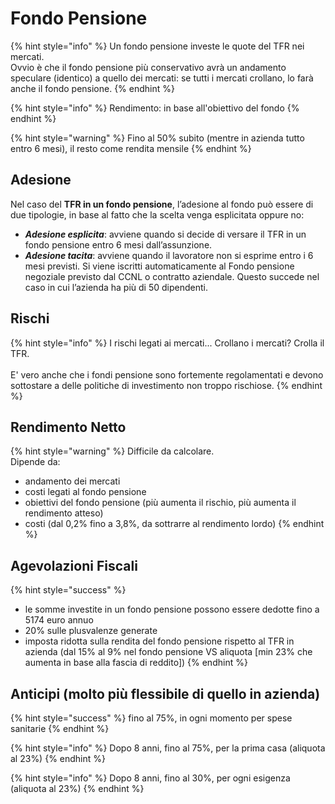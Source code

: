 # Fondo Pensione

{% hint style="info" %}
Un fondo pensione investe le quote del TFR nei mercati.\
Ovvio è che il fondo pensione più conservativo avrà un andamento speculare (identico) a quello dei mercati: se tutti i mercati crollano, lo farà anche il fondo pensione.
{% endhint %}

{% hint style="info" %}
Rendimento: in base all'obiettivo del fondo
{% endhint %}

{% hint style="warning" %}
Fino al 50% subito (mentre in azienda tutto entro 6 mesi), il resto come rendita mensile
{% endhint %}

## Adesione

Nel caso del **TFR in un fondo pensione**, l’adesione al fondo può essere di due tipologie, in base al fatto che la scelta venga esplicitata oppure no:

* _**Adesione esplicita**_: avviene quando si decide di versare il TFR in un fondo pensione entro 6 mesi dall’assunzione.
* _**Adesione tacita**_: avviene quando il lavoratore non si esprime entro i 6 mesi previsti. Si viene iscritti automaticamente al Fondo pensione negoziale previsto dal CCNL o contratto aziendale. Questo succede nel caso in cui l’azienda ha più di 50 dipendenti.

## Rischi

{% hint style="info" %}
I rischi legati ai mercati... Crollano i mercati? Crolla il TFR.\
\
E' vero anche che i fondi pensione sono fortemente regolamentati e devono sottostare a delle politiche di investimento non troppo rischiose.&#x20;
{% endhint %}

## Rendimento Netto

{% hint style="warning" %}
Difficile da calcolare.\
Dipende da:

* andamento dei mercati
* costi legati al fondo pensione
* obiettivi del fondo pensione (più aumenta il rischio, più aumenta il rendimento atteso)
* costi (dal 0,2% fino a 3,8%, da sottrarre al rendimento lordo)
{% endhint %}

## Agevolazioni Fiscali

{% hint style="success" %}
* le somme investite in un fondo pensione possono essere dedotte fino a 5174 euro annuo
* 20% sulle plusvalenze generate
* imposta ridotta sulla rendita del fondo pensione rispetto al TFR in azienda (dal 15% al 9% nel fondo pensione VS aliquota \[min 23% che aumenta in base alla fascia di reddito])
{% endhint %}

## Anticipi (molto più flessibile di quello in azienda)

{% hint style="success" %}
fino al 75%, in ogni momento per spese sanitarie
{% endhint %}

{% hint style="info" %}
Dopo 8 anni, fino al 75%, per la prima casa (aliquota al 23%)
{% endhint %}

{% hint style="info" %}
Dopo 8 anni, fino al 30%, per ogni esigenza (aliquota al 23%)
{% endhint %}

